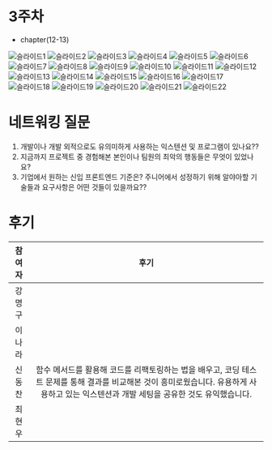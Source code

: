 # 3주차

- chapter(12-13)


![슬라이드1](https://github.com/chhw130/Fn-Programming-Study/assets/116826162/9b36b5c5-f5b4-450f-b593-80ecb297b677)
![슬라이드2](https://github.com/chhw130/Fn-Programming-Study/assets/116826162/1c68fa09-7526-4273-962b-4e3fa71f95f1)
![슬라이드3](https://github.com/chhw130/Fn-Programming-Study/assets/116826162/cd86531b-47ee-41e5-815a-ab765aa3ecaa)
![슬라이드4](https://github.com/chhw130/Fn-Programming-Study/assets/116826162/45101519-37f3-4bb8-b378-f9f7c1d4ab0a)
![슬라이드5](https://github.com/chhw130/Fn-Programming-Study/assets/116826162/66f4758a-58be-4e94-a9bc-8683f11afa0d)
![슬라이드6](https://github.com/chhw130/Fn-Programming-Study/assets/116826162/3fc110eb-cd07-4295-982c-72914d9cc235)
![슬라이드7](https://github.com/chhw130/Fn-Programming-Study/assets/116826162/079e4d21-9ed9-4cd1-b7ad-c7f8efecbe2c)
![슬라이드8](https://github.com/chhw130/Fn-Programming-Study/assets/116826162/e294138b-47cb-49c3-9555-acadbc598832)
![슬라이드9](https://github.com/chhw130/Fn-Programming-Study/assets/116826162/24e2adcd-e880-4f8a-9880-99bf4e3f0ef7)
![슬라이드10](https://github.com/chhw130/Fn-Programming-Study/assets/116826162/fd4b2087-1acb-4199-b83e-66dfec32b614)
![슬라이드11](https://github.com/chhw130/Fn-Programming-Study/assets/116826162/463f25d4-8e26-459f-bbf7-0f6c909b5c1a)
![슬라이드12](https://github.com/chhw130/Fn-Programming-Study/assets/116826162/43faef75-ee99-4055-8524-9c9d8dc602f4)
![슬라이드13](https://github.com/chhw130/Fn-Programming-Study/assets/116826162/2dc4e862-6d92-4c28-a071-2d9cb4480f59)
![슬라이드14](https://github.com/chhw130/Fn-Programming-Study/assets/116826162/a8eea882-61c5-4775-9ef1-d09fe46124c8)
![슬라이드15](https://github.com/chhw130/Fn-Programming-Study/assets/116826162/c5ba4b86-10a7-4955-a963-a49834c7ef4e)
![슬라이드16](https://github.com/chhw130/Fn-Programming-Study/assets/116826162/5eaf9c78-f738-4064-b95e-3b78b3adac7b)
![슬라이드17](https://github.com/chhw130/Fn-Programming-Study/assets/116826162/74ba5b43-5481-4bc3-8201-06a7b9e8ab22)
![슬라이드18](https://github.com/chhw130/Fn-Programming-Study/assets/116826162/1b133036-7abd-422e-b66d-ae1defa7b612)
![슬라이드19](https://github.com/chhw130/Fn-Programming-Study/assets/116826162/e999b2be-3fcf-407b-909c-d7879db34c9f)
![슬라이드20](https://github.com/chhw130/Fn-Programming-Study/assets/116826162/d2a5c58e-ee06-4532-9f6b-4b0a2424eb97)
![슬라이드21](https://github.com/chhw130/Fn-Programming-Study/assets/116826162/5ff4b5c6-1821-4228-9919-baf1da4ac733)
![슬라이드22](https://github.com/chhw130/Fn-Programming-Study/assets/116826162/24401e9f-36a5-42f7-9317-b1b2e789d572)


# 네트워킹 질문

1. 개발이나 개발 외적으로도 유의미하게 사용하는 익스텐션 및 프로그램이 있나요??
2. 지금까지 프로젝트 중 경험해본 본인이나 팀원의 최악의 행동들은 무엇이 있었나요?
3. 기업에서 원하는 신입 프론트엔드 기준은? 주니어에서 성정하기 위해 알야아할 기술들과 요구사항은 어떤 것들이 있을까요??

# 후기

| 참여자 | 후기 |
| :----: | :--: |
| 강명구 |      |
| 이나라 |      |
| 신동찬 |   함수 메서드를 활용해 코드를 리팩토링하는 법을 배우고, 코딩 테스트 문제를 통해 결과를 비교해본 것이 흥미로웠습니다. 유용하게 사용하고 있는 익스텐션과 개발 세팅을 공유한 것도 유익했습니다.   |
| 최현우 |      |
